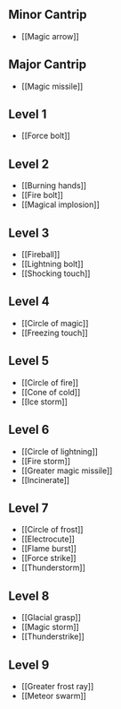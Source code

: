 ## Minor Cantrip

- [[Magic arrow]]

## Major Cantrip

- [[Magic missile]]

## Level 1

- [[Force bolt]]

## Level 2

- [[Burning hands]]
- [[Fire bolt]]
- [[Magical implosion]]

## Level 3

- [[Fireball]]
- [[Lightning bolt]]
- [[Shocking touch]]

## Level 4

- [[Circle of magic]]
- [[Freezing touch]]

## Level 5

- [[Circle of fire]]
- [[Cone of cold]]
- [[Ice storm]]

## Level 6

- [[Circle of lightning]]
- [[Fire storm]]
- [[Greater magic missile]]
- [[Incinerate]]

## Level 7

- [[Circle of frost]]
- [[Electrocute]]
- [[Flame burst]]
- [[Force strike]]
- [[Thunderstorm]]

## Level 8

- [[Glacial grasp]]
- [[Magic storm]]
- [[Thunderstrike]]

## Level 9

- [[Greater frost ray]]
- [[Meteor swarm]]
